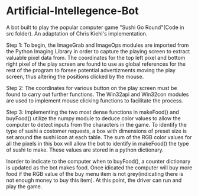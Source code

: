 # Artificial-Intellegence-Bot
A bot built to play the popular computer game "Sushi Go Round"(Code in src folder). An adaptation of Chris Kiehl's implementation.

Step 1:
To begin, the ImageGrab and ImageOps modules are imported from the Python Imaging Library in order to capture the playing screen to extract valuable pixel data from. The coordinates for the top left pixel and bottom right pixel of the play screen are found to use as global references for the rest of the program to forsee potential advertizments moving the play screen, thus altering the positions clicked by the mouse.

Step 2:
The coordinates for various button on the play screen must be found to carry out further functions. The Win32api and Win32con modules are used to implement mouse clicking functions to facilitate the process.

Step 3:
Implementing the two most dense functions in makeFood() and buyFood() utilize the numpy module to deduce color values to allow the computer to detect inputs from the characters in the game. To identify the type of sushi a costomer requests, a box with dimensions of preset size is set around the sushi icon at each table. The sum of the RGB color values for all the pixels in this box will allow the bot to identify in makeFood() the type of sushi to make. These values are stored in a python dictionary.

Inorder to indicate to the computer when to buyFood(), a counter dictionary is updated as the bot makes food. Once idicated the computer will buy more food if the RGB value of the buy menu item is not grey(indicating there is not enough money to buy this item). At this point, the driver can run and play the game.

